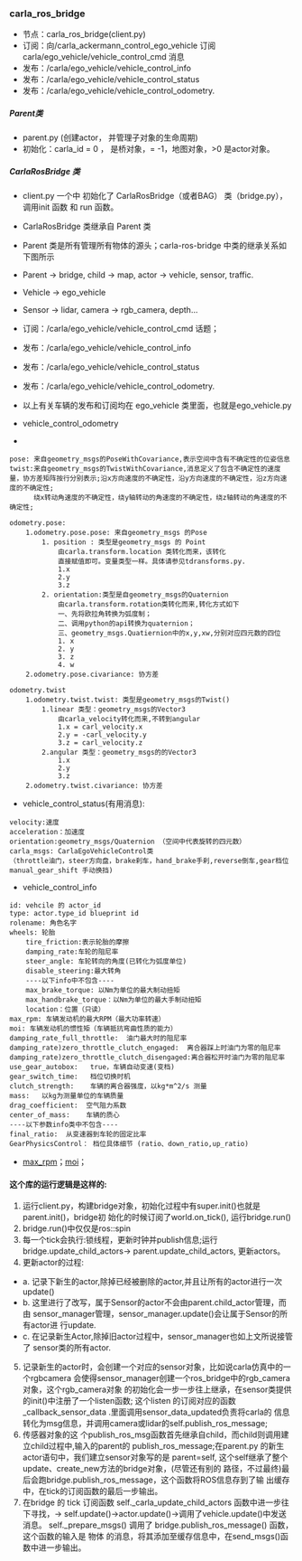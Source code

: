 ### carla_ros_bridge 

- 节点：carla_ros_bridge(client.py)
- 订阅：向/carla_ackermann_control_ego_vehicle 订阅 carla/ego_vehicle/vehicle_control_cmd 消息
- 发布：/carla/ego_vehicle/vehicle_control_info
- 发布：/carla/ego_vehicle/vehicle_control_status
- 发布：/carla/ego_vehicle/vehicle_control_odometry.

##### Parent类

- parent.py (创建actor， 并管理子对象的生命周期)
- 初始化：carla_id = 0 ， 是桥对象，= -1，地图对象，>0 是actor对象。

##### CarlaRosBridge 类

- client.py 一个中 初始化了 CarlaRosBridge（或者BAG） 类（bridge.py），调用init 函数 和 run 函数。
- CarlaRosBridge 类继承自 Parent 类
- Parent 类是所有管理所有物体的源头；carla-ros-bridge 中类的继承关系如下图所示
- Parent -> bridge, child -> map, actor -> vehicle, sensor, traffic.
- Vehicle -> ego_vehicle
- Sensor -> lidar, camera -> rgb_camera, depth...
- 订阅：/carla/ego_vehicle/vehicle_control_cmd 话题； 
- 发布：/carla/ego_vehicle/vehicle_control_info
- 发布：/carla/ego_vehicle/vehicle_control_status
- 发布：/carla/ego_vehicle/vehicle_control_odometry.
- 以上有关车辆的发布和订阅均在 ego_vehicle 类里面，也就是ego_vehicle.py
- vehicle_control_odometry

- 

```
pose: 来自geometry_msgs的PoseWithCovariance,表示空间中含有不确定性的位姿信息
twist:来自geometry_msgs的TwistWithCovariance,消息定义了包含不确定性的速度量，协方差矩阵按行分别表示;沿x方向速度的不确定性，沿y方向速度的不确定性，沿z方向速度的不确定性;
      绕x转动角速度的不确定性，绕y轴转动的角速度的不确定性，绕z轴转动的角速度的不确定性;
```

```
odometry.pose: 
    1.odometry.pose.pose: 来自geometry_msgs 的Pose
        1. position : 类型是geometry_msgs 的 Point
            由carla.transform.location 类转化而来，该转化
            直接赋值即可。变量类型一样。具体请参见tdransforms.py.
            1.x
            2.y
            3.z
        2. orientation:类型是自geometry_msgs的Quaternion
            由carla.transform.rotation类转化而来,转化方式如下
            一、先将欧拉角转换为弧度制；
            二、调用python的api转换为quaternion；
            三、geometry_msgs.Quatiernion中的x,y,xw,分别对应四元数的四位
            1. x
            2. y
            3. z
            4. w
    2.odometry.pose.civariance: 协方差
    
odometry.twist
    1.odometry.twist.twist: 类型是geometry_msgs的Twist()
        1.linear 类型：geometry_msgs的Vector3
            由carla_velocity转化而来,不转到angular
            1.x = carl_velocity.x
            2.y = -carl_velocity.y
            3.z = carl_velocity.z
        2.angular 类型：geometry_msgs的的Vector3
            1.x
            2.y
            3.z
    2.odometry.twist.civariance: 协方差
```

- vehicle_control_status(有用消息):

```
velocity:速度  
acceleration：加速度   
orientation:geometry_msgs/Quaternion （空间中代表旋转的四元数）  
carla_msgs: CarlaEgoVehicleControl类
（throttle油门，steer方向盘，brake刹车，hand_brake手刹,reverse倒车,gear档位 manual_gear_shift 手动换挡)
```

- vehicle_control_info

```
id: vehcile 的 actor_id  
type: actor.type_id blueprint id  
rolename: 角色名字
wheels: 轮胎
    tire_friction:表示轮胎的摩擦
    damping_rate:车轮的阻尼率
    steer_angle: 车轮转向的角度(已转化为弧度单位)
    disable_steering:最大转角
    ----以下info中不包含----
    max_brake_torque: 以Nm为单位的最大制动扭矩
    max_handbrake_torque：以Nm为单位的最大手制动扭矩
    location：位置（只读）
max_rpm: 车辆发动机的最大RPM（最大功率转速）
moi: 车辆发动机的惯性矩（车辆抵抗弯曲性质的能力）
damping_rate_full_throttle:  油门最大时的阻尼率
damping_rate)zero_throttle_clutch_engaged:  离合器踩上时油门为零的阻尼率
damping_rate)zero_throttle_clutch_disengaged:离合器松开时油门为零的阻尼率
use_gear_autobox:   true，车辆自动变速(变档)
gear_switch_time:   档位切换时机
clutch_strength:    车辆的离合器强度，以kg*m^2/s 测量
mass:   以kg为测量单位的车辆质量
drag_coefficient:  空气阻力系数
center_of_mass:    车辆的质心
----以下参数info类中不包含----
final_ratio:  从变速器到车轮的固定比率
GearPhysicsControl： 档位具体细节 (ratio、down_ratio,up_ratio)
```

- [max_rpm](https://car.autohome.com.cn/shuyu/detail_18_21_296.html)；[moi](https://baike.baidu.com/item/%E6%83%AF%E6%80%A7%E7%9F%A9)；

#### 这个库的运行逻辑是这样的:

1. 运行client.py，构建bridge对象，初始化过程中有super.init()也就是parent.init()，bridge初
   始化的时候订阅了world.on_tick(), 运行bridge.run()
2. bridge.run()中仅仅是ros::spin
3. 每一个tick会执行:锁线程，更新时钟并publish信息;运行bridge.update_child_actors->
   parent.update_child_actors, 更新actors。
4. 更新actor的过程:

- a. 记录下新生的actor,除掉已经被删除的actor,并且让所有的actor进行一次update() 
- b. 这里进行了改写，属于Sensor的actor不会由parent.child_actor管理，而由
  sensor_manager管理，sensor_manager.update()会让属于Sensor的所有actor进
  行update.
- c. 在记录新生Actor,除掉旧actor过程中，sensor_manager也如上文所说接管了
  sensor类的所有actor.

5. 记录新生的actor时，会创建一个对应的sensor对象，比如说carla仿真中的一个rgbcamera
   会使得sensor_manager创建一个ros_bridge中的rgb_camera对象，这个rgb_camera对象 的初始化会一步一步往上继承，在sensor类提供的init()中注册了一个listen函数; 这个listen 的订阅对应的函数_callback_sensor_data .里面调用sensor_data_updated负责将carla的 信息转化为msg信息，并调用camera或lidar的self.publish_ros_message;
6. 传感器对象的这 个publish_ros_msg函数首先继承自child，而child则调用建立child过程中,输入的parent的 publish_ros_message;在parent.py 的新生actor语句中，我们建立sensor对象写的是 parent=self, 这个self继承了整个update、create_new方法的bridge对象，(尽管还有别的 路径，不过最终)最后会跑bridge.publish_ros_message，这个函数将ROS信息存到了输 出缓存中，在tick的订阅函数的最后一步输出。
7. 在bridge 的 tick 订阅函数 self._carla_update_child_actors 函数中进一步往下寻找，-> self.update()->actor.update()->调用了vehicle.update()中发送消息。 self._prepare_msgs() 调用了 bridge.publish_ros_message() 函数，这个函数的输入是 物体 的消息，将其添加至缓存信息中，在send_msgs()函数中进一步输出。